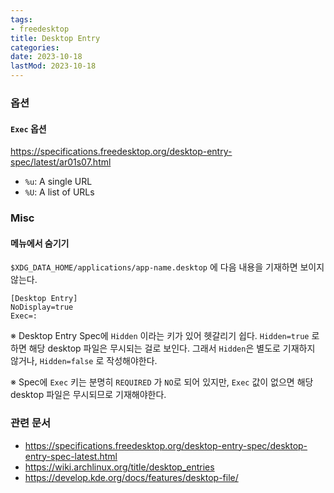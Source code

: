 ```yaml
---
tags:
- freedesktop
title: Desktop Entry
categories:
date: 2023-10-18
lastMod: 2023-10-18
---
```

### 옵션

#### `Exec` 옵션

<https://specifications.freedesktop.org/desktop-entry-spec/latest/ar01s07.html>
* `%u`: A single URL
* `%U`: A list of URLs

### Misc

#### 메뉴에서 숨기기

`$XDG_DATA_HOME/applications/app-name.desktop` 에 다음 내용을 기재하면 보이지 않는다.
```desktop
[Desktop Entry]
NoDisplay=true
Exec=:
```

※ Desktop Entry Spec에 `Hidden` 이라는 키가 있어 헷갈리기 쉽다. `Hidden=true` 로 하면 해당 desktop 파일은 무시되는 걸로 보인다. 그래서 `Hidden`은 별도로 기재하지 않거나, `Hidden=false` 로 작성해야한다.

※ Spec에 `Exec` 키는 분명히 `REQUIRED` 가 `NO`로 되어 있지만, `Exec` 값이 없으면 해당 desktop 파일은 무시되므로 기재해야한다.

### 관련 문서
* https://specifications.freedesktop.org/desktop-entry-spec/desktop-entry-spec-latest.html
* https://wiki.archlinux.org/title/desktop_entries
* https://develop.kde.org/docs/features/desktop-file/
